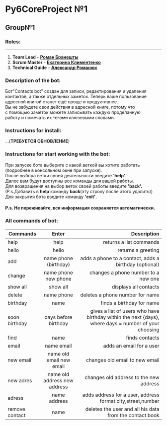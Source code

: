 # Py6CoreProject №1

## Group№1

### Roles:
___
1) **Team Lead** - **[Роман Бранешты](https://github.com/Roman-Braneshty)** 
2) **Scrum Master** - **[Екатерина Климентенко](https://github.com/klymentenkokate)**
3) **Technical Guide** - **[Александр Романюк](https://github.com/romaniuk-o)**

### Description of the bot:
Бот"Contacts bot" создан для записи, редактирования и удаления\
контактов, а также отдельных заметок. Теперь ваше пользование\
адресной книгой станет ещё проще и продуктивнее.\
Вы не забудете свои действия в адресной книге, потому что\
с помощью заметок можете записывать каждую проделанную\
работу и помечать их ~~тегами~~ ключевыми словами.

### Instructions for install:
...(**ТРЕБУЕТСЯ ОБНОВЛЕНИЕ**)

### Instructions for start working with the bot:
При запуске бота выберите с какой веткой вы хотите работать\
(подробнее в консольном окне при запуске).\
После выбора ветки своей деятельности введите **'help'**.\
Далее вам будут доступны все команды для вашей работы.\
Для возвращения на выбор веток своей работы введите **'back'.**\
(P.s.Добавить в **help** команду **back**(эту строку после этого удалить))\
Для закрытия бота введите команду **'exit'**.
#### **P.s. Не переживайте, вся информация сохраняется автоматически.**

### All commands of bot:
| Commands       |            Enter             |                                                                                          Description |
|----------------|:----------------------------:|-----------------------------------------------------------------------------------------------------:|
| help           |             help             |                                                                              returns a list commands |
| hello          |            hello             |                                                                                   returns a greeting |
| add            |    name phone (birthday)     |                                                adds a phone to a contact, adds a birthday (optional) |
| change         |     name phone new phone     |                                                                  changes a phone number to a new one |
| show all       |           show all           |                                                                                displays all contacts |
| delete         |          name phone          |                                                                      deletes a phone number for name |                                                                       
| birthday       |             name             |                                                                            finds a birthday for name |                                                                                 
| soon birthday  |     days before birthday     | gives a list of users who have birthday within the next {days}, where days = number of your choosing |
| find           |             name             |                                                                                       finds contacts |                                            
| email          |          name email          |                                                                             adds an email for a user |                                                                                 
| new email      |   name old email new email   |                                                                       changes old email to new email |                                                        
| new adres      | name old address new address |                                                               changes old address to the new address |                                            
| adress         |         name address         |                                           adds address for a user, address format city,street,number |                                       
| remove contact |             name             |                                              deletes the user and all his data from the contact book |                                              

